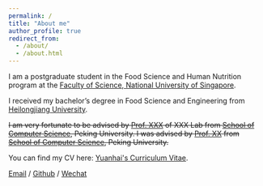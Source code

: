 ```yaml
---
permalink: /
title: "About me"
author_profile: true
redirect_from: 
  - /about/
  - /about.html
---
```


I am a postgraduate student in the Food Science and Human Nutrition program at the [Faculty of Science, National University of Singapore](https://www.science.nus.edu.sg/). 

I received my bachelor’s degree in Food Science and Engineering from [Heilongjiang University](https://www.hlju.edu.cn/).

~~I am very fortunate to be advised by [Prof. XXX](https://www.XXX.com/) of XXX Lab from [School of Computer Science](https://cs.pku.edu.cn/), Peking University. I was advised by [Prof. XX](https://XXX.pku.edu.cn/) from [School of Computer Science](https://cs.pku.edu.cn/), Peking University.~~

You can find my CV here: [Yuanhai's Curriculum Vitae](../assets/CV20240720.pdf).

[Email](mailto:e1348989@u.nus.edu) / [Github](https://github.com/rancycho) / [Wechat](../images/wechat.jpg)
